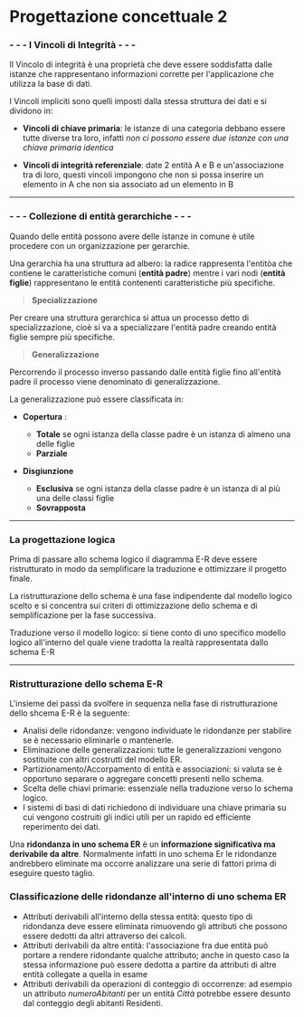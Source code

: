 # Progettazione concettuale 2

### - - - I Vincoli di Integrità - - -
Il Vincolo di integrità è una proprietà che deve essere soddisfatta dalle istanze che rappresentano informazioni corrette per l'applicazione che utilizza la base di dati.

I Vincoli impliciti sono quelli imposti dalla stessa struttura dei dati e si dividono in:
- **Vincoli di chiave primaria**: le istanze di una categoria debbano essere tutte diverse tra loro, infatti *non ci possono essere due istanze con una chiave primaria identica*

- **Vincoli di integrità referenziale**: date 2 entità A e B e un'associazione tra di loro, questi vincoli impongono che non si possa inserire un elemento in A che non sia associato ad un elemento in B

- - - 
### - - - Collezione di entità gerarchiche - - -

Quando delle entità possono avere delle istanze in comune è utile procedere con un organizzazione per gerarchie.

Una gerarchia ha una struttura ad albero: la radice rappresenta l'entitòa che contiene le caratteristiche comuni (**entità padre**) mentre i vari nodi (**entità figlie**) rappresentano le entità contenenti caratteristiche più specifiche.

> **Specializzazione**
> 
Per creare una struttura gerarchica si attua un processo detto di specializzazione, cioè si va a specializzare l'entità padre creando entità figlie sempre più specifiche.

> **Generalizzazione**
> 
Percorrendo il processo inverso passando dalle entità figlie fino all'entità padre il processo viene denominato di generalizzazione.

La generalizzazione può essere classificata in:
- **Copertura** :
	- **Totale** se ogni istanza della classe padre è un istanza di almeno una delle figlie
	- **Parziale**

- **Disgiunzione**
	- **Esclusiva** se ogni istanza della classe padre è un istanza di al più una delle classi figlie
	- **Sovrapposta**

- - - 
### La progettazione logica

Prima di passare allo schema logico il diagramma E-R deve essere ristrutturato in modo da semplificare la traduzione e ottimizzare il progetto finale.

La ristrutturazione dello schema è una fase indipendente dal modello logico scelto e si concentra sui criteri di ottimizzazione dello schema e di semplificazione per la fase successiva.

Traduzione verso il modello logico: si tiene conto di uno specifico modello logico all'interno del quale viene tradotta la realtà rappresentata dallo schema E-R

- - - 
### Ristrutturazione dello schema E-R
L'insieme dei passi da svolfere in sequenza nella fase di ristrutturazione dello shcema E-R è la seguente:
- Analisi delle ridondanze: vengono individuate le ridondanze per stabilire se è necessario eliminarle o mantenerle.
- Eliminazione delle generalizzazioni: tutte le generalizzazioni vengono sostituite con altri costrutti del modello ER.
- Partizionamento/Accorpamento di entità e associazioni: si valuta se è opportuno separare o aggregare concetti presenti nello schema.
- Scelta delle chiavi primarie: essenziale nella traduzione verso lo schema logico.
- I sistemi di basi di dati richiedono di individuare una chiave primaria su cui vengono costruiti gli indici utili per un rapido ed efficiente reperimento dei dati.

Una **ridondanza in uno schema ER** è un **informazione significativa ma derivabile da altre**.
Normalmente infatti in uno schema Er le ridondanze andrebbero eliminate ma occorre analizzare una serie di fattori prima di eseguire questo taglio.

### Classificazione delle ridondanze all'interno di uno schema ER
- Attributi derivabili all'interno della stessa entità: questo tipo di ridondanza deve essere eliminata rimuovendo gli attributi che possono essere dedotti da altri attraverso dei calcoli.
- Attributi derivabili da altre entità: l'associazione fra due entità può portare a rendere ridondante qualche attributo; anche in questo caso la stessa informazione può essere dedotta a partire da attributi di altre entità collegate a quella in esame
- Attributi derivabili da operazioni di conteggio di occorrenze: ad esempio un attributo *numeroAbitanti* per un entità *Città* potrebbe essere desunto dal conteggio degli abitanti Residenti.

<!--stackedit_data:
eyJoaXN0b3J5IjpbODQ3NzczNzkwLDI3NDg1ODI0MCwtMTk3Mz
A3ODY3MV19
-->